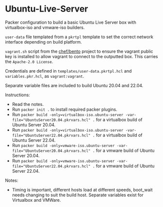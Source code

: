 # Ubuntu-Live-Server

Packer configuration to build a basic Ubuntu Live Server box with virtualbox-iso and vmware-iso builders.

`user-data` file templated from a `pkrtpl` template to set the correct network interface depending on build platform.

`vagrant.sh` script from the [chef/bento](https://github.com/chef/bento) project to ensure the vagrant public key is installed to allow vagrant to connect to the outputted box. This carries the `Apache-2.0 License`. 

Credentials are defined in `templates/user-data.pkrtpl.hcl` and `variables.pkr.hcl`, as `vagrant:vagrant`.

Separate variable files are included to build Ubuntu 20.04 and 22.04.

Instructions:
-   Read the notes.
-   Run `packer init .` to install required packer plugins.
-   Run `packer build -only=virtualbox-iso.ubuntu-server -var-file="UbuntuServer20.04.pkrvars.hcl" .` for a virtualbox build of Ubuntu Server 20.04.
-   Run `packer build -only=virtualbox-iso.ubuntu-server -var-file="UbuntuServer22.04.pkrvars.hcl" .` for a virtualbox build of Ubuntu Server 22.04.
-   Run `packer build -only=vmware-iso.ubuntu-server -var-file="UbuntuServer20.04.pkrvars.hcl" .` for a vmware build of Ubuntu Server 20.04.
-   Run `packer build -only=vmware-iso.ubuntu-server -var-file="UbuntuServer22.04.pkrvars.hcl" .` for a vmware build of Ubuntu Server 22.04.

Notes:
-   Timing is important, different hosts load at different speeds, boot_wait needs changing to suit the build host. Separate variables exist for Virtualbox and VMWare.
